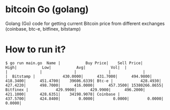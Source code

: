 bitcoin Go (golang)
=======

Golang (Go) code for getting current Bitcoin price from different exchanges (coinbase, btc-e, bitfinex, bitstamp)

How to run it?
=============
`$ go run main.go 
      Name |           Buy Price|    Sell Price|          High|           Low|           Avg|           Vol| 
           |                    |              |              |              |              |              | 
  Bitstamp |            430.0000|      431.7000|      494.9800|      418.3400|      451.4700|    39606.6339|
     Btc-e |            428.4930|      427.4220|      498.7000|      416.0000|      457.3500| 15380266.8655|
  Bitfinex |            429.9900|      429.9900|      496.2000|      421.1000|      428.6351|    34198.9078|
  Coinbase |            437.5700|      424.8400|        0.0000|        0.0000|        0.0000|        0.0000|`
